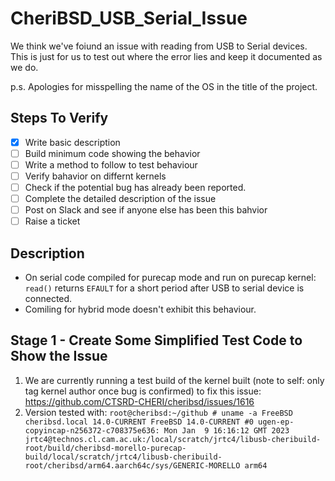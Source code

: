 # CheriBSD_USB_Serial_Issue
We think we've foiund an issue with reading from USB to Serial devices. This is just for us to test out where the error lies and keep it documented as we do.

p.s. Apologies for misspelling the name of the OS in the title of the project.

## Steps To Verify
- [x] Write basic description
- [ ] Build minimum code showing the behavior
- [ ] Write a method to follow to test behaviour
- [ ] Verify bahavior on differnt kernels
- [ ] Check if the potential bug has already been reported.
- [ ] Complete the detailed description of the issue
- [ ] Post on Slack and see if anyone else has been this bahvior
- [ ] Raise a ticket

## Description
- On serial code compiled for purecap mode and run on purecap kernel: `read()` returns `EFAULT` for a short period after USB to serial device is connected.
- Comiling for hybrid mode doesn't exhibit this behaviour.


## Stage 1 - Create Some Simplified Test Code to Show the Issue
1. We are currently running a test build of the kernel built (note to self: only tag kernel author once bug is confirmed) to fix this issue: https://github.com/CTSRD-CHERI/cheribsd/issues/1616
2. Version tested with:
`
root@cheribsd:~/github # uname -a
FreeBSD cheribsd.local 14.0-CURRENT FreeBSD 14.0-CURRENT #0 ugen-ep-copyincap-n256372-c708375e636: Mon Jan  9 16:16:12 GMT 2023     jrtc4@technos.cl.cam.ac.uk:/local/scratch/jrtc4/libusb-cheribuild-root/build/cheribsd-morello-purecap-build/local/scratch/jrtc4/libusb-cheribuild-root/cheribsd/arm64.aarch64c/sys/GENERIC-MORELLO arm64
`
